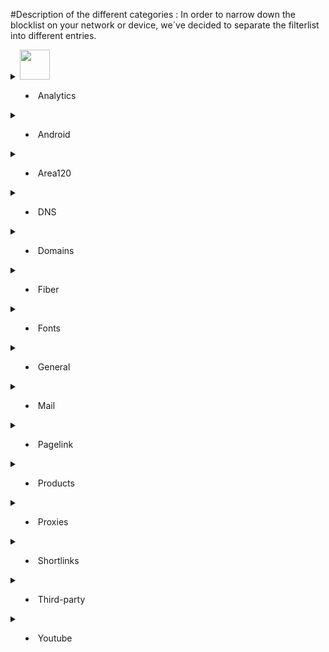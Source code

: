 #Description of the different categories :
In order to narrow down the blocklist on your network or device, we´ve decided to separate the filterlist into different entries.

<details>
<summary>
 <img src="https://<i></i>upload.wikimedia.org/wikipedia/commons/thumb/7/77/GAnalytics.svg/800px-GAnalytics.svg.png" width="48">

- Analytics 

</summary>
<br>
Well, you asked for it!
</details>

<details>
<summary>

- Android

</summary>
<br>
Well, you asked for it!
</details>

<details>
<summary>

- Area120

</summary>
<br>
Well, you asked for it!
</details>

<details>
<summary>

- DNS

</summary>
<br>
Well, you asked for it!
</details>

<details>
<summary>

- Domains

</summary>
<br>
Well, you asked for it!
</details>

<details>
<summary>

- Fiber

</summary>
<br>
Well, you asked for it!
</details>

<details>
<summary>

- Fonts

</summary>
<br>
Well, you asked for it!
</details>

<details>
<summary>

- General

</summary>
<br>
Well, you asked for it!
</details>

<details>
<summary>

- Mail

</summary>
<br>
Well, you asked for it!
</details>

<details>
<summary>

- Pagelink

</summary>
<br>
Well, you asked for it!
</details>

<details>
<summary>

- Products

</summary>
<br>
Well, you asked for it!
</details>

<details>
<summary>

- Proxies

</summary>
<br>
Well, you asked for it!
</details>

<details>
<summary>

- Shortlinks

</summary>
<br>
Well, you asked for it!
</details>

<details>
<summary>

- Third-party

</summary>
<br>
Well, you asked for it!
</details>

<details>
<summary>

- Youtube

</summary>
<br>
Well, you asked for it!
</details>

